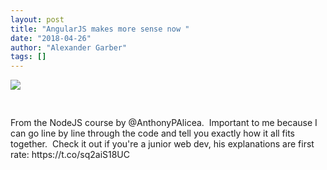 ```yaml
---
layout: post
title: "AngularJS makes more sense now "
date: "2018-04-26"
author: "Alexander Garber"
tags: []
---
```


<div dir="ltr" style="text-align: left;" trbidi="on">
          <div xmlns="http://www.w3.org/1999/xhtml">
<a href="https://lh3.googleusercontent.com/-xAD3CrRNzHg/WuFApMJqYmI/AAAAAAAAaDU/tQmg25n7jtETeB56DG6WyJbuWqtvsknsgCHMYCw/s2560/%255BUNSET%255D" onblur="try {parent.deselectBloggerImageGracefully();} catch(e) {}"><img border="0" src="https://lh3.googleusercontent.com/-xAD3CrRNzHg/WuFApMJqYmI/AAAAAAAAaDU/tQmg25n7jtETeB56DG6WyJbuWqtvsknsgCHMYCw/s640/%255BUNSET%255D" style="cursor: hand; cursor: pointer; display: block; margin: 0px auto 10px; text-align: center;"></a><br><br>From
            the NodeJS course by @AnthonyPAlicea.  Important to me because I can go line by line through the code and tell you exactly how it all fits together.  Check it out if you're a junior web dev, his explanations are first
            rate: https://t.co/sq2aiS18UC</div>
        </div>